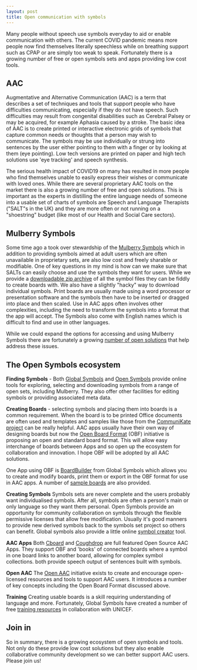 ```yaml
---
layout: post
title: Open communication with symbols
---
```


<div class="message">
Many people without speech use symbols everyday to aid or enable communication with others. The current COVID pandemic means more people now find themselves literally speechless while on breathing support such as CPAP or are simply too weak to speak. Fortunately there is a growing number of free or open symbols sets and apps providing low cost tools.
</div>

## AAC

Augmentative and Alternative Communication (AAC) is a term that describes a set of techniques and tools that support people who have difficulties communicating, especially if they do not have speech. Such difficulties may result from congenital disabilities such as Cerebral Palsey or may be acquired, for example Aphasia caused by a stroke. The basic idea of AAC is to create printed or interactive electronic grids of symbols that capture common needs or thoughts that a person may wish to communicate. The symbols may be use individually or strung into sentences by the user either pointing to them with a finger or by looking at them (eye pointing). Low tech versions are printed on paper and high tech solutions use 'eye tracking' and speech synthesis.

The serious health impact of COVID19 on many has resulted in more people who find themselves unable to easily express their wishes or communicate with loved ones. While there are several proprietary AAC tools on the market there is also a growing number of free and open solutions. This is important as the experts in distilling the entire language needs of someone into a usable set of charts of symbols are Speech and Language Therapists ("SALT"s in the UK) and they are more often or not running on a "shoestring" budget (like most of our Health and Social Care sectors).

## Mulberry Symbols

Some time ago a took over stewardship of the [Mulberry Symbols](https://mulberrysymbols.org/) which in addition to providing symbols aimed at adult users which are often unavailable in proprietary sets, are also low cost and freely sharable or modifiable. One of key questions in my mind is how can we make sure that SALTs can easily choose and use the symbols they want for users. While we provide a [downloadable zip archive](https://mulberrysymbols.org/#downloads) of all the symbol files they can be fiddly to create boards with. We also have a slightly "hacky" way to download individual symbols. Print boards are usually made using a word processor or presentation software and the symbols then have to be inserted or dragged into place and then scaled. Use in AAC apps often involves other complexities, including the need to transform the symbols into a format that the app will accept. The Symbols also come with English names which is difficult to find and use in other languages.

While we could expand the options for accessing and using Mulberry Symbols there are fortunately a growing [number of open solutions](https://mulberrysymbols.org/#the-symbols-in-use) that help address these issues.

## The Open Symbols ecosystem

**Finding Symbols** - Both [Global Symbols](https://blog.globalsymbols.com) and [Open Symbols](https://www.opensymbols.org/) provide online tools for exploring, selecting and downloading symbols from a range of open sets, including Mulberry. They also offer other facilities for editing symbols or providing associated meta data.

**Creating Boards** - selecting symbols and placing them into boards is a common requirement. When the board is to be printed Office documents are often used and templates and samples like those from the [CommuniKate project](http://communikate.equalitytime.co.uk/) can be really helpful. AAC apps usually have their own way of designing boards but now the [Open Board Format](https://www.openboardformat.org/) (OBF) initiative is proposing an open and standard board format. This will allow easy interchange of boards between Apps and so  open up the ecosystem for collaboration and innovation. I hope OBF will be adopted by all AAC solutions.

One App using OBF is [BoardBuilder](https://globalsymbols.com/boardbuilder) from Global Symbols which allows you to create and modify boards, print them or export in the OBF format for use in AAC apps. A number of [sample boards](https://blog.globalsymbols.com/en/resources/symbolcharts/) are also provided.

**Creating Symbols** Symbols sets are never complete and the users probably want individualised symbols. After all, symbols are often a person's main or only language so they want them personal. Open Symbols provide an opportunity for community collaboration on symbols through the flexible permissive licenses that allow free modification. Usually it's good manners to provide new derived symbols back to the symbols set project so others can benefit. Global symbols also provide a little online [symbol creator](https://blog.globalsymbols.com/en/create-symbols/) tool.

**AAC Apps** Both [Cboard](https://www.cboard.io/) and [Coughdrop](https://www.coughdrop.com/) are full featured Open Source AAC Apps. They support OBF and 'books' of connected boards where a symbol in one board links to another board, allowing for complex symbol collections. both provide speech output of sentences built with symbols.

**Open AAC** The [Open AAC](https://www.openaac.org/) initiative exists to create and encourage open-licensed resources and tools to support AAC users. It introduces a number of key concepts including the Open Board Format discussed above.

**Training** Creating usable boards is a skill requiring understanding of language and more. Fortunately, Global Symbols have created a number of free [training resources](https://training.globalsymbols.com/) in collaboration with UNICEF.

## Join in

So in summary, there is a growing ecosystem of open symbols and tools. Not only do these provide low cost solutions but they also enable collaborative community development so we can better support AAC users. Please join us!
